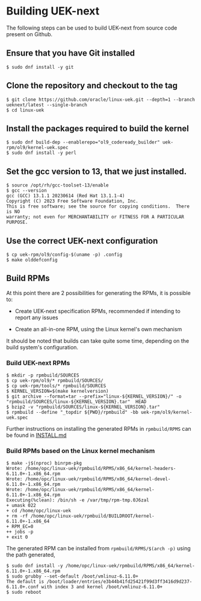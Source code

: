 # Building UEK-next

The following steps can be used to build UEK-next from source code present on Github.

## Ensure that you have Git installed

```
$ sudo dnf install -y git
```

## Clone the repository and checkout to the tag

```
$ git clone https://github.com/oracle/linux-uek.git --depth=1 --branch ueknext/latest --single-branch
$ cd linux-uek
```

## Install the packages required to build the kernel

```
$ sudo dnf build-dep --enablerepo="ol9_codeready_builder" uek-rpm/ol9/kernel-uek.spec
$ sudo dnf install -y perl
```

## Set the gcc version to 13, that we just installed.

```
$ source /opt/rh/gcc-toolset-13/enable
$ gcc --version
gcc (GCC) 13.1.1 20230614 (Red Hat 13.1.1-4)
Copyright (C) 2023 Free Software Foundation, Inc.
This is free software; see the source for copying conditions.  There is NO
warranty; not even for MERCHANTABILITY or FITNESS FOR A PARTICULAR PURPOSE.
```


## Use the correct UEK-next configuration

```
$ cp uek-rpm/ol9/config-$(uname -p) .config
$ make olddefconfig
```

## Build RPMs

At this point there are 2 possibilities for generating the RPMs, it is possible to:

- Create UEK-next specification RPMs, recommended if intending to report any issues

- Create an all-in-one RPM, using the Linux kernel's own mechanism

It should be noted that builds can take quite some time, depending on the build system's configuration.


### Build UEK-next RPMs

```
$ mkdir -p rpmbuild/SOURCES
$ cp uek-rpm/ol9/* rpmbuild/SOURCES/
$ cp uek-rpm/tools/* rpmbuild/SOURCES
$ KERNEL_VERSION=$(make kernelversion)
$ git archive --format=tar --prefix="linux-${KERNEL_VERSION}/" -o "rpmbuild/SOURCES/linux-${KERNEL_VERSION}.tar"  HEAD
$ bzip2 -v "rpmbuild/SOURCES/linux-${KERNEL_VERSION}.tar"
$ rpmbuild --define "_topdir ${PWD}/rpmbuild" -bb uek-rpm/ol9/kernel-uek.spec
```

Further instructions on installing the generated RPMs in `rpmbuild/RPMS` can be found in [INSTALL.md](INSTALL.md)

### Build RPMs based on the Linux kernel mechanism

```
$ make -j$(nproc) binrpm-pkg
Wrote: /home/opc/linux-uek/rpmbuild/RPMS/x86_64/kernel-headers-6.11.0+-1.x86_64.rpm
Wrote: /home/opc/linux-uek/rpmbuild/RPMS/x86_64/kernel-devel-6.11.0+-1.x86_64.rpm
Wrote: /home/opc/linux-uek/rpmbuild/RPMS/x86_64/kernel-6.11.0+-1.x86_64.rpm
Executing(%clean): /bin/sh -e /var/tmp/rpm-tmp.0J6zal
+ umask 022
+ cd /home/opc/linux-uek
+ rm -rf /home/opc/linux-uek/rpmbuild/BUILDROOT/kernel-6.11.0+-1.x86_64
+ RPM_EC=0
++ jobs -p
+ exit 0
```

The generated RPM can be installed from `rpmbuild/RPMS/$(arch -p)` using the path generated,

```
$ sudo dnf install -y /home/opc/linux-uek/rpmbuild/RPMS/x86_64/kernel-6.11.0+-1.x86_64.rpm
$ sudo grubby --set-default /boot/vmlinuz-6.11.0+
The default is /boot/loader/entries/e3b44b41fd25421f99d3ff3416d9d237-6.11.0+.conf with index 3 and kernel /boot/vmlinuz-6.11.0+
$ sudo reboot
```
